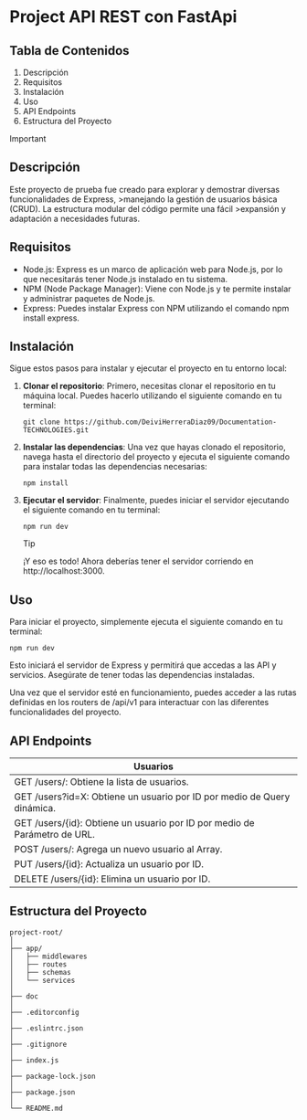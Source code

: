 # Project API REST con FastApi

## Tabla de Contenidos
1. Descripción
2. Requisitos
3. Instalación
4. Uso
5. API Endpoints
6. Estructura del Proyecto

> [!IMPORTANT] 
>## Descripción
>Este proyecto de prueba fue creado para explorar y demostrar diversas funcionalidades de Express, >manejando la gestión de usuarios básica (CRUD). La estructura modular del código permite una fácil >expansión y adaptación a necesidades futuras.

## Requisitos

- Node.js: Express es un marco de aplicación web para Node.js, por lo que necesitarás tener Node.js instalado en tu sistema.
- NPM (Node Package Manager): Viene con Node.js y te permite instalar y administrar paquetes de Node.js.
- Express: Puedes instalar Express con NPM utilizando el comando npm install express.


## Instalación

Sigue estos pasos para instalar y ejecutar el proyecto en tu entorno local:

1. **Clonar el repositorio**: Primero, necesitas clonar el repositorio en tu máquina local. Puedes hacerlo utilizando el siguiente comando en tu terminal:
    
    ```
    git clone https://github.com/DeiviHerreraDiaz09/Documentation-TECHNOLOGIES.git
    ```

2. **Instalar las dependencias**: Una vez que hayas clonado el repositorio, navega hasta el directorio del proyecto y ejecuta el siguiente comando para instalar todas las dependencias necesarias:
    
    ```
    npm install
    ```
    
3. **Ejecutar el servidor**: Finalmente, puedes iniciar el servidor ejecutando el siguiente comando en tu terminal:

    ```
    npm run dev
    ```
    > [!TIP]
    >¡Y eso es todo! Ahora deberías tener el servidor corriendo en http://localhost:3000.

## Uso

Para iniciar el proyecto, simplemente ejecuta el siguiente comando en tu terminal:
```
npm run dev
```

Esto iniciará el servidor de Express y permitirá que accedas a las API y servicios. Asegúrate de tener todas las dependencias instaladas.

Una vez que el servidor esté en funcionamiento, puedes acceder a las rutas definidas en los routers de /api/v1 para interactuar con las diferentes funcionalidades del proyecto.

##  API Endpoints

| Usuarios                |
| ----------------------- |
| GET /users/: Obtiene la lista de usuarios.|
| GET /users?id=X: Obtiene un usuario por ID por medio de Query dinámica.|
| GET /users/{id}: Obtiene un usuario por ID por medio de Parámetro de URL. |
| POST /users/: Agrega un nuevo usuario al Array.| 
| PUT /users/{id}: Actualiza un usuario por ID. | 
| DELETE /users/{id}: Elimina un usuario por ID. |  

## Estructura del Proyecto
```
project-root/
│
├── app/
│   ├── middlewares
│   ├── routes
│   ├── schemas
│   └── services
│
├── doc
│
├── .editorconfig
│
├── .eslintrc.json
│
├── .gitignore
│
├── index.js  
│
├── package-lock.json  
│
├── package.json
│
└── README.md
```
